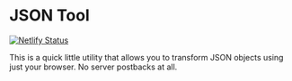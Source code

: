 # JSON Tool

[![Netlify Status](https://api.netlify.com/api/v1/badges/4d849949-f6cf-4a15-ac96-d1a01c07531c/deploy-status)](https://app.netlify.com/sites/json-tool/deploys)

This is a quick little utility that allows you to transform JSON objects using just your browser. No server postbacks at all.